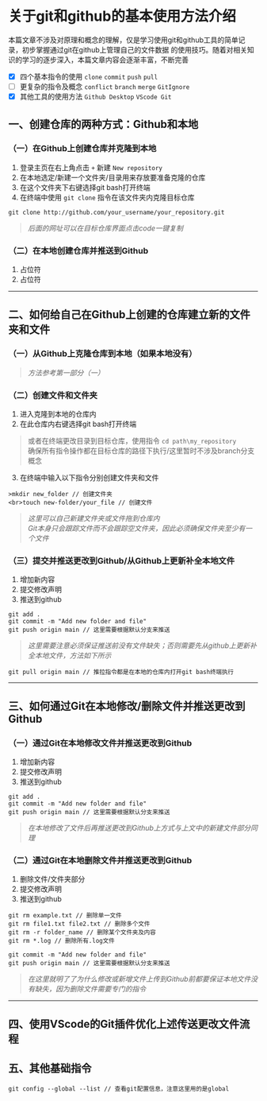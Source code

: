 # 关于git和github的基本使用方法介绍
本篇文章不涉及对原理和概念的理解，仅是学习使用git和github工具的简单记录，初步掌握通过git在github上管理自己的文件数据
的使用技巧。随着对相关知识的学习的逐步深入，本篇文章内容会逐渐丰富，不断完善
- [x] 四个基本指令的使用 `clone` `commit` `push` `pull`
- [ ] 更复杂的指令及概念 `conflict` `branch` `merge` `GitIgnore`
- [x] 其他工具的使用方法 `Github Desktop` `VScode Git`
## 一、创建仓库的两种方式：Github和本地

### （一）在Github上创建仓库并克隆到本地
1. 登录主页在右上角点击 `+` 新建 `New repository`
2. 在本地选定/新建一个文件夹/目录用来存放要准备克隆的仓库
3. 在这个文件夹下右键选择git bash打开终端
4. 在终端中使用 `git clone` 指令在该文件夹内克隆目标仓库
```
git clone http://github.com/your_username/your_repository.git
```
>*后面的网址可以在目标仓库界面点击code一键复制*

### （二）在本地创建仓库并推送到Github
1. 占位符
2. 占位符
---

## 二、如何给自己在Github上创建的仓库建立新的文件夹和文件

### （一）从Github上克隆仓库到本地（如果本地没有）
>*方法参考第一部分（一）*

### （二）创建文件和文件夹
1. 进入克隆到本地的仓库内
2. 在此仓库内右键选择git bash打开终端
>或者在终端更改目录到目标仓库，使用指令 `cd path\my_repository`
<br>确保所有指令操作都在目标仓库的路径下执行/这里暂时不涉及branch分支概念
3. 在终端中输入以下指令分别创建文件夹和文件
```
>mkdir new_folder // 创建文件夹
<br>touch new-folder/your_file // 创建文件
```
>*这里可以自己新建文件夹或文件拖到仓库内*
<br>*Git本身只会跟踪文件而不会跟踪空文件夹，因此必须确保文件夹至少有一个文件*

### （三）提交并推送更改到Github/从Github上更新补全本地文件
1. 增加新内容
2. 提交修改声明
3. 推送到github
```
git add .
git commit -m "Add new folder and file"
git push origin main // 这里需要根据默认分支来推送
```
>*这里需要注意必须保证推送前没有文件缺失；否则需要先从github上更新补全本地文件，方法如下所示*
```
git pull origin main // 推拉指令都是在本地的仓库内打开git bash终端执行
```
---

## 三、如何通过Git在本地修改/删除文件并推送更改到Github

### （一）通过Git在本地修改文件并推送更改到Github
1. 增加新内容
2. 提交修改声明
3. 推送到github
```
git add .
git commit -m "Add new folder and file"
git push origin main // 这里需要根据默认分支来推送
```
>*在本地修改了文件后再推送更改到Github上方式与上文中的新建文件部分同理*

### （二）通过Git在本地删除文件并推送更改到Github
1. 删除文件/文件夹部分
2. 提交修改声明
3. 推送到github
```
git rm example.txt // 删除单一文件
git rm file1.txt file2.txt // 删除多个文件
git rm -r folder_name // 删除某个文件夹及内容
git rm *.log // 删除所有.log文件

git commit -m "Add new folder and file"
git push origin main // 这里需要根据默认分支来推送
```
>*在这里就明了了为什么修改或新增文件上传到Github前都要保证本地文件没有缺失，因为删除文件需要专门的指令*
---
## 四、使用VScode的Git插件优化上述传送更改文件流程

## 五、其他基础指令
```
git config --global --list // 查看git配置信息，注意这里用的是global
```